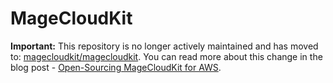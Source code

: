 # MageCloudKit

**Important:** This repository is no longer actively maintained and has moved to: [magecloudkit/magecloudkit](https://github.com/magecloudkit/magecloudkit). You can read more about this change in the blog post - [Open-Sourcing MageCloudKit for AWS](https://magecloudkit.com/posts/open-sourcing-magecloudkit-for-aws/).
